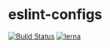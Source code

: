 # eslint-configs

[![Build Status](https://travis-ci.com/michaelkohler/eslint-configs.svg?branch=master)](https://travis-ci.com/michaelkohler/eslint-configs) [![lerna](https://img.shields.io/badge/maintained%20with-lerna-cc00ff.svg)](https://lernajs.io/)

